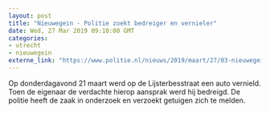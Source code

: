 ```yaml
---
layout: post
title: "Nieuwegein - Politie zoekt bedreiger en vernieler"
date: Wed, 27 Mar 2019 09:10:00 GMT
categories: 
- utrecht 
- nieuwegein 
externe_link: "https://www.politie.nl/nieuws/2019/maart/27/03-nieuwegein-politie-zoekt-bedreiger-en-vernieler.html"
---
```


Op donderdagavond 21 maart werd op de Lijsterbesstraat een auto vernield. Toen de eigenaar de verdachte hierop aansprak werd hij bedreigd. De politie heeft de zaak in onderzoek en verzoekt getuigen zich te melden.

